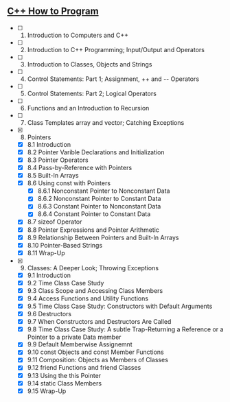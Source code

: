 
## [C++ How to Program](http://www.amazon.com/dp/0133378713)

 - [ ] 1. Introduction to Computers and C++
 - [ ] 2. Introduction to C++ Programming; Input/Output and Operators
 - [ ] 3. Introduction to Classes, Objects and Strings
 - [ ] 4. Control Statements: Part 1; Assignment, ++ and -- Operators
 - [ ] 5. Control Statements: Part 2; Logical Operators
 - [ ] 6. Functions and an Introduction to Recursion
 - [ ] 7. Class Templates array and vector; Catching Exceptions
 - [x] 8. Pointers
     - [x] 8.1 Introduction
     - [x] 8.2 Pointer Varible Declarations and Initialization
     - [x] 8.3 Pointer Operators
     - [x] 8.4 Pass-by-Reference with Pointers
     - [x] 8.5 Built-In Arrays
     - [x] 8.6 Using const with Pointers
         - [x] 8.6.1 Nonconstant Pointer to Nonconstant Data
         - [x] 8.6.2 Nonconstant Pointer to Constant Data
         - [x] 8.6.3 Constant Pointer to Nonconstant Data
         - [x] 8.6.4 Constant Pointer to Constant Data
     - [x] 8.7 sizeof Operator
     - [x] 8.8 Pointer Expressions and Pointer Arithmetic
     - [x] 8.9 Relationship Between Pointers and Built-In Arrays
     - [x] 8.10 Pointer-Based Strings
     - [x] 8.11 Wrap-Up
 - [x] 9. Classes: A Deeper Look; Throwing Exceptions
     - [x] 9.1 Introduction
     - [x] 9.2 Time Class Case Study
     - [x] 9.3 Class Scope and Accessing Class Members
     - [x] 9.4 Access Functions and Utility Functions
     - [x] 9.5 Time Class Case Study: Constructors with Default Arguments
     - [x] 9.6 Destructors
     - [x] 9.7 When Constructors and Destructors Are Called
     - [x] 9.8 Time Class Case Study: A subtle Trap-Returning a Reference or a Pointer to a private Data member
     - [x] 9.9 Default Memberwise Assignemnt
     - [x] 9.10 const Objects and const Member Functions
     - [x] 9.11 Composition: Objects as Members of Classes
     - [x] 9.12 friend Functions and friend Classes
     - [x] 9.13 Using the this Pointer
     - [x] 9.14 static Class Members
     - [x] 9.15 Wrap-Up
